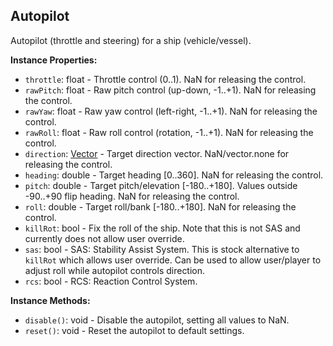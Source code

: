 ## Autopilot

Autopilot (throttle and steering) for a ship (vehicle/vessel).


**Instance Properties:**
- `throttle`: float - Throttle control (0..1). NaN for releasing the control.
- `rawPitch`: float - Raw pitch control (up-down, -1..+1). NaN for releasing the control.
- `rawYaw`: float - Raw yaw control (left-right, -1..+1). NaN for releasing the control.
- `rawRoll`: float - Raw roll control (rotation, -1..+1). NaN for releasing the control.
- `direction`: [Vector](Vector.md) - Target direction vector. NaN/vector.none for releasing the control.
- `heading`: double - Target heading [0..360]. NaN for releasing the control.
- `pitch`: double - Target pitch/elevation [-180..+180]. Values outside -90..+90 flip heading. NaN for releasing the control.
- `roll`: double - Target roll/bank [-180..+180]. NaN for releasing the control.
- `killRot`: bool - Fix the roll of the ship. Note that this is not SAS and currently does not allow user override.
- `sas`: bool - SAS: Stability Assist System. This is stock alternative to `killRot` which allows user override. Can be used to allow user/player to adjust roll while autopilot controls direction.
- `rcs`: bool - RCS: Reaction Control System.

**Instance Methods:**
- `disable()`: void - Disable the autopilot, setting all values to NaN.
- `reset()`: void - Reset the autopilot to default settings.
